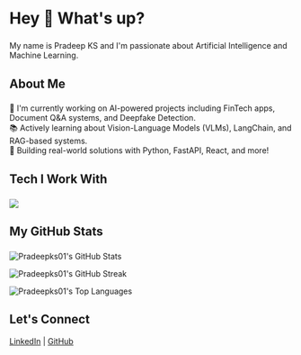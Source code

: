 <h1 align="left">Hey 👋 What's up?</h1>

###

<p align="left">My name is Pradeep KS and I'm passionate about Artificial Intelligence and Machine Learning.</p>

###

<h2 align="left">About Me</h2>

###

<p align="left">🤖 I'm currently working on AI-powered projects including FinTech apps, Document Q&A systems, and Deepfake Detection.<br>
📚 Actively learning about Vision-Language Models (VLMs), LangChain, and RAG-based systems.<br>
🚀 Building real-world solutions with Python, FastAPI, React, and more!</p>

###

<h2 align="left">Tech I Work With</h2>

###

<p align="left">
  <img src="https://skillicons.dev/icons?i=python,fastapi,react,ts,nextjs,flask,sqlite,postgresql,docker,git,tensorflow,pytorch" />
</p>

###

<h2 align="left">My GitHub Stats</h2>

###

![Pradeepks01's GitHub Stats](https://github-readme-stats.vercel.app/api?username=Pradeepks01&theme=vue-dark&show_icons=true&hide_border=false&count_private=true)

![Pradeepks01's GitHub Streak](https://github-readme-streak-stats.herokuapp.com/?user=Pradeepks01&theme=vue-dark&hide_border=false)

![Pradeepks01's Top Languages](https://github-readme-stats.vercel.app/api/top-langs/?username=Pradeepks01&theme=vue-dark&show_icons=true&hide_border=false&layout=compact)

###

<h2 align="left">Let's Connect</h2>

<p align="left">
  <a href="https://www.linkedin.com/in/pradeepks01/" target="_blank">LinkedIn</a> |
  <a href="https://github.com/Pradeepks01" target="_blank">GitHub</a>
</p>
